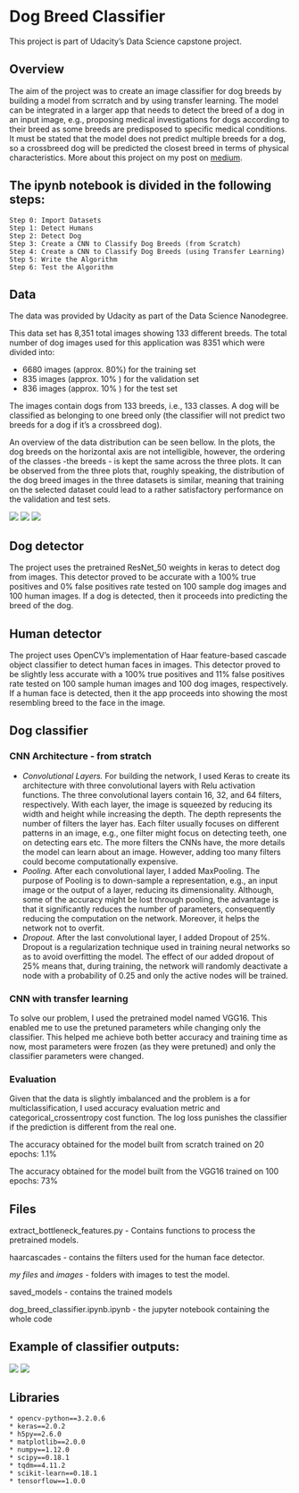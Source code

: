# Dog Breed Classifier
This project is part of Udacity’s Data Science capstone project. 

## Overview
The aim of the project was to create an image classifier for dog breeds by building a model from scrratch and by using transfer learning. The model can be integrated in a larger app that needs to detect the breed of a dog in an input image, e.g., proposing medical investigations for dogs according to their breed as some breeds are predisposed to specific medical conditions. It must be stated that the model does not predict multiple breeds for a dog, so a crossbreed dog will be predicted the closest breed in terms of physical characteristics. More about this project on my post on [medium](https://medium.com/@mlacra/detecting-a-dogs-breed-using-convolutional-neural-networks-3e737290acdd).

## The ipynb notebook is divided in the following steps:
    Step 0: Import Datasets
    Step 1: Detect Humans
    Step 2: Detect Dog
    Step 3: Create a CNN to Classify Dog Breeds (from Scratch)
    Step 4: Create a CNN to Classify Dog Breeds (using Transfer Learning)
    Step 5: Write the Algorithm
    Step 6: Test the Algorithm


## Data
The data was provided by Udacity as part of the Data Science Nanodegree.

This data set has 8,351 total images showing 133 different breeds. The total number of dog images used for this application was 8351 which were divided into:
* 6680 images (approx. 80%) for the training set
* 835 images (approx. 10% ) for the validation set
* 836 images (approx. 10% ) for the test set

The images contain dogs from 133 breeds, i.e., 133 classes. A dog will be classified as belonging to one breed only (the classifier will not predict two breeds for a dog if it’s a crossbreed dog).

An overview of the data distribution can be seen bellow. In the plots, the dog breeds on the horizontal axis are not intelligible, however, the ordering of the classes -the breeds - is kept the same across the three plots. It can be observed from the three plots that, roughly speaking, the distribution of the dog breed images in the three datasets is similar, meaning that training on the selected dataset could lead to a rather satisfactory performance on the validation and test sets.

![](readme_images/training.png) ![](readme_images/validation.png) ![](readme_images/test.png)



## Dog detector
The project uses the pretrained ResNet_50 weights in keras to detect dog from images. This detector proved to be accurate with a 100% true positives and 0% false positives rate tested on 100 sample dog images and 100 human images. If a dog is detected, then it proceeds into predicting the breed of the dog.

## Human detector
The project uses OpenCV’s implementation of Haar feature-based cascade object classifier to detect human faces in images. This detector proved to be slightly less accurate with a 100% true positives and 11% false positives rate tested on 100 sample human images and 100 dog images, respectively.  If a human face is detected, then it the app proceeds into showing the most resembling breed to the face in the image.

## Dog classifier 
### CNN Architecture - from stratch
* _Convolutional Layers._ For building the network, I used Keras to create its architecture with three convolutional layers with Relu activation functions.
The three convolutional layers contain 16, 32, and 64 filters, respectively. With each layer, the image is squeezed by reducing its width and height while increasing the depth. The depth represents the number of filters the layer has. Each filter usually focuses on different patterns in an image, e.g., one filter might focus on detecting teeth, one on detecting ears etc. The more filters the CNNs have, the more details the model can learn about an image. However, adding too many filters could become computationally expensive.
* _Pooling._ After each convolutional layer, I added MaxPooling. The purpose of Pooling is to down-sample a representation, e.g., an input image or the output of a layer, reducing its dimensionality. Although, some of the accuracy might be lost through pooling, the advantage is that it significantly reduces the number of parameters, consequently reducing the computation on the network. Moreover, it helps the network not to overfit.
* _Dropout._ After the last convolutional layer, I added Dropout of 25%. Dropout is a regularization technique used in training neural networks so as to avoid overfitting the model. The effect of our added dropout of 25% means that, during training, the network will randomly deactivate a node with a probability of 0.25 and only the active nodes will be trained. 

### CNN with transfer learning
To solve our problem, I used the pretrained model named VGG16. This enabled me to use the pretuned parameters while changing only the classifier. This helped me achieve both better accuracy and training time as now, most parameters were frozen (as they were pretuned) and only the classifier parameters were changed.

### Evaluation
Given that the data is slightly imbalanced and the problem is a for multiclassification, I used accuracy evaluation metric and categorical_crossentropy cost function. The log loss punishes the classifier if the prediction is different from the real one.

The accuracy obtained for the model built from scratch trained on 20 epochs: 1.1%

The accuracy obtained for the model built from the VGG16 trained on 100 epochs: 73%

## Files
extract_bottleneck_features.py - Contains functions to process the pretrained models.

haarcascades - contains the filters used for the human face detector.

_my files_ and _images_ - folders with images to test the model.

saved_models - contains the trained models

dog_breed_classifier.ipynb.ipynb - the jupyter notebook containing the whole code 

## Example of classifier outputs:

![](readme_images/dog_example.png)
![](readme_images/human_example.png)

## Libraries 
    * opencv-python==3.2.0.6
    * keras==2.0.2
    * h5py==2.6.0
    * matplotlib==2.0.0
    * numpy==1.12.0
    * scipy==0.18.1
    * tqdm==4.11.2
    * scikit-learn==0.18.1
    * tensorflow==1.0.0